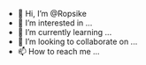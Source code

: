 - 👋 Hi, I’m @Ropsike
- 👀 I’m interested in ...
- 🌱 I’m currently learning ...
- 💞️ I’m looking to collaborate on ...
- 📫 How to reach me ...

<!---
Ropsike/Ropsike is a ✨ special ✨ repository because its `README.md` (this file) appears on your GitHub profile.
You can click the Preview link to take a look at your changes.
--->
